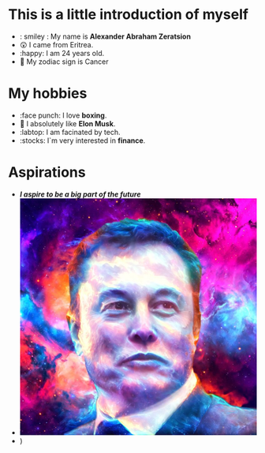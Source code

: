 # This is a little introduction of myself

- : smiley : My name is **Alexander Abraham Zeratsion**
- :astonished: I came from Eritrea.
- :happy: I am 24 years old.
- :birthday: My zodiac sign is Cancer

# My hobbies

- :face punch: I love **boxing**.
- :man: I absolutely like **Elon Musk**.
- :labtop: I am facinated by tech.
- :stocks: I`m very interested in **finance**.

# Aspirations

- **_I aspire to be a big part of the future_**
- ![A picture of Elon Musk](images/Elonmusk.jpeg)
- )
